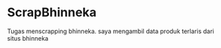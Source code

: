 # ScrapBhinneka
Tugas menscrapping bhinneka. saya mengambil data produk terlaris dari situs bhinneka
